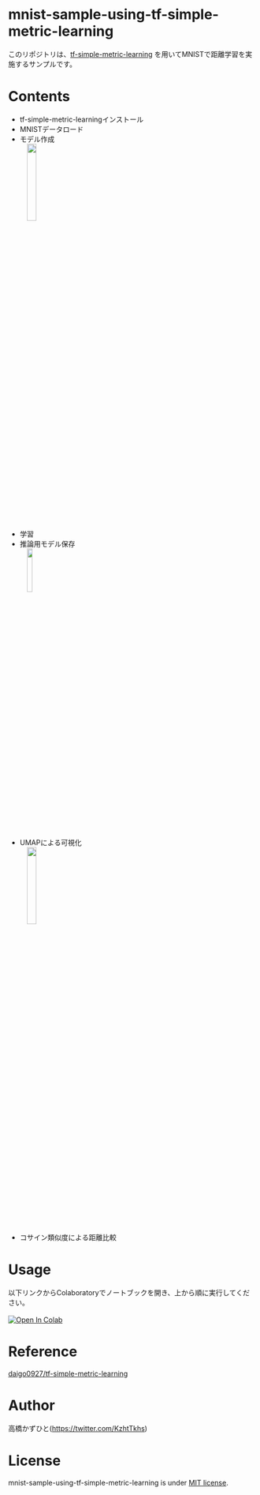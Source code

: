 # mnist-sample-using-tf-simple-metric-learning
このリポジトリは、[tf-simple-metric-learning](https://github.com/daigo0927/tf-simple-metric-learning) を用いてMNISTで距離学習を実施するサンプルです。

# Contents
* tf-simple-metric-learningインストール
* MNISTデータロード
* モデル作成<br>
　<img src="https://user-images.githubusercontent.com/37477845/109993442-a3dd2680-7d4f-11eb-8fc2-105821809327.png" width="20%">
* 学習
* 推論用モデル保存<br>
　<img src="https://user-images.githubusercontent.com/37477845/109993445-a5a6ea00-7d4f-11eb-8236-e3174de4a112.png" width="15%">
* UMAPによる可視化<br>
　<img src="https://user-images.githubusercontent.com/37477845/109993446-a63f8080-7d4f-11eb-8e48-f28cb6ad0681.png" width="20%">
* コサイン類似度による距離比較

# Usage
以下リンクからColaboratoryでノートブックを開き、上から順に実行してください。<br><br>
[![Open In Colab](https://colab.research.google.com/assets/colab-badge.svg)](https://colab.research.google.com/github/Kazuhito00/mnist-sample-using-tf-simple-metric-learning/blob/master/mnist_sample_using_tf_simple_metric_learning.ipynb)

# Reference
[daigo0927/tf-simple-metric-learning](https://github.com/daigo0927/tf-simple-metric-learning)

# Author
高橋かずひと(https://twitter.com/KzhtTkhs)
 
# License 
mnist-sample-using-tf-simple-metric-learning is under [MIT license](https://en.wikipedia.org/wiki/MIT_License).

